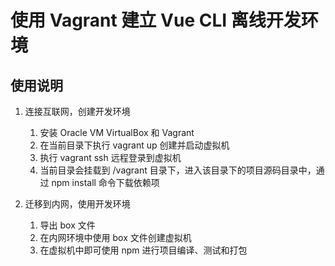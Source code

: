 # 使用 Vagrant 建立 Vue CLI 离线开发环境

## 使用说明

1. 连接互联网，创建开发环境
    1. 安装 Oracle VM VirtualBox 和 Vagrant
    2. 在当前目录下执行 vagrant up 创建并启动虚拟机
    3. 执行 vagrant ssh 远程登录到虚拟机
    4. 当前目录会挂载到 /vagrant 目录下，进入该目录下的项目源码目录中，通过 npm install 命令下载依赖项

2. 迁移到内网，使用开发环境
    1. 导出 box 文件
    2. 在内网环境中使用 box 文件创建虚拟机
    3. 在虚拟机中即可使用 npm 进行项目编译、测试和打包
